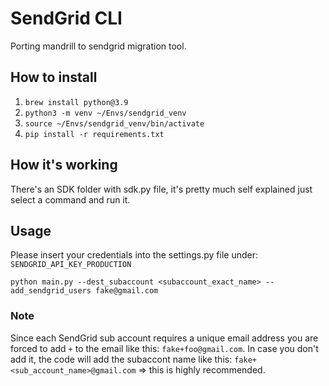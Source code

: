 # SendGrid CLI
Porting mandrill to sendgrid migration tool.

## How to install
1. `brew install python@3.9`
1. `python3 -m venv ~/Envs/sendgrid_venv`
1. `source ~/Envs/sendgrid_venv/bin/activate`
1. `pip install -r requirements.txt`

## How it's working
There's an SDK folder with sdk.py file, it's pretty much self explained just
select a command and run it.

## Usage
Please insert your credentials into the settings.py file under: `SENDGRID_API_KEY_PRODUCTION`

```
python main.py --dest_subaccount <subaccount_exact_name> --add_sendgrid_users fake@gmail.com
```

### Note
Since each SendGrid sub account requires a unique email address you are
forced to add `+` to the email like this: `fake+foo@gmail.com`.
In case you don't add it, the code will add the subaccont name like this:
`fake+<sub_account_name>@gmail.com` => this is highly recommended.
